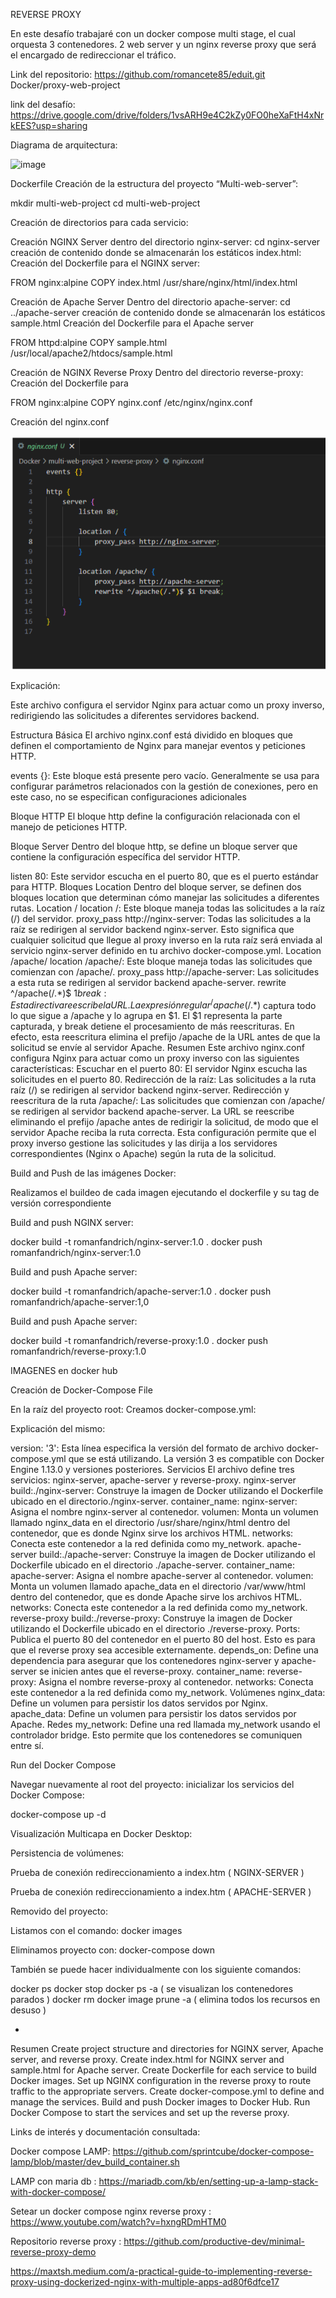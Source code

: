 REVERSE PROXY 


En este desafío trabajaré con un docker compose multi stage,  el cual orquesta 3 contenedores.
2 web server y un nginx reverse proxy que será el encargado de redireccionar el tráfico.

Link del repositorio: 
https://github.com/romancete85/eduit.git
Docker/proxy-web-project

link del desafío: 
https://drive.google.com/drive/folders/1vsARH9e4C2kZy0FO0heXaFtH4xNrkEES?usp=sharing


Diagrama de arquitectura:

![image](https://github.com/romancete85/eduit/assets/90104365/ba924dfa-cc5d-4a65-b946-b2641f0144b1)


Dockerfile 
Creación de la estructura del proyecto “Multi-web-server”:



mkdir multi-web-project
cd multi-web-project

Creación de directorios para cada servicio:

Creación NGINX Server
dentro del directorio nginx-server:
cd nginx-server
creación de contenido donde se almacenarán los estáticos  index.html:
Creación del  Dockerfile para el NGINX server:

FROM nginx:alpine
COPY index.html /usr/share/nginx/html/index.html

Creación de Apache Server
Dentro del directorio  apache-server:
cd ../apache-server
creación de contenido donde se almacenarán los estáticos sample.html
Creación del  Dockerfile para el Apache server

FROM httpd:alpine
COPY sample.html /usr/local/apache2/htdocs/sample.html

Creación de  NGINX Reverse Proxy
Dentro del directorio reverse-proxy:
Creación del  Dockerfile para

FROM nginx:alpine
COPY nginx.conf /etc/nginx/nginx.conf

Creación del nginx.conf

![alt text](image.png)


Explicación:

Este archivo configura el servidor Nginx para actuar como un proxy inverso, redirigiendo las solicitudes a diferentes servidores backend.


Estructura Básica
El archivo nginx.conf está dividido en bloques que definen el comportamiento de Nginx para manejar eventos y peticiones HTTP.

events {}: Este bloque está presente pero vacío. Generalmente se usa para configurar parámetros relacionados con la gestión de conexiones, pero en este caso, no se especifican configuraciones adicionales

Bloque HTTP
El bloque http define la configuración relacionada con el manejo de peticiones HTTP.

Bloque Server
Dentro del bloque http, se define un bloque server que contiene la configuración específica del servidor HTTP.

listen 80: Este servidor escucha en el puerto 80, que es el puerto estándar para HTTP.
Bloques Location
Dentro del bloque server, se definen dos bloques location que determinan cómo manejar las solicitudes a diferentes rutas.
Location /
location /: Este bloque maneja todas las solicitudes a la raíz (/) del servidor.
proxy_pass http://nginx-server: Todas las solicitudes a la raíz se redirigen al servidor backend nginx-server. Esto significa que cualquier solicitud que llegue al proxy inverso en la ruta raíz será enviada al servicio nginx-server definido en tu archivo docker-compose.yml.
Location /apache/
location /apache/: Este bloque maneja todas las solicitudes que comienzan con /apache/.
proxy_pass http://apache-server: Las solicitudes a esta ruta se redirigen al servidor backend apache-server.
rewrite ^/apache(/.*)$ $1 break: Esta directiva reescribe la URL. La expresión regular ^/apache(/.*)$ captura todo lo que sigue a /apache y lo agrupa en $1. El $1 representa la parte capturada, y break detiene el procesamiento de más reescrituras. En efecto, esta reescritura elimina el prefijo /apache de la URL antes de que la solicitud se envíe al servidor Apache.
Resumen
Este archivo nginx.conf configura Nginx para actuar como un proxy inverso con las siguientes características:
Escuchar en el puerto 80: El servidor Nginx escucha las solicitudes en el puerto 80.
Redirección de la raíz:
Las solicitudes a la ruta raíz (/) se redirigen al servidor backend nginx-server.
Redirección y reescritura de la ruta /apache/:
Las solicitudes que comienzan con /apache/ se redirigen al servidor backend apache-server.
La URL se reescribe eliminando el prefijo /apache antes de redirigir la solicitud, de modo que el servidor Apache reciba la ruta correcta.
Esta configuración permite que el proxy inverso gestione las solicitudes y las dirija a los servidores correspondientes (Nginx o Apache) según la ruta de la solicitud.






Build and Push de las imágenes Docker:

Realizamos el buildeo de cada imagen ejecutando el dockerfile y su tag de versión correspondiente


Build and push NGINX server:

docker build -t romanfandrich/nginx-server:1.0 .
docker push romanfandrich/nginx-server:1.0


Build and push Apache server:


docker build -t romanfandrich/apache-server:1.0 .
docker push romanfandrich/apache-server:1,0


Build and push Apache server:

docker build -t romanfandrich/reverse-proxy:1.0 .
docker push romanfandrich/reverse-proxy:1.0







IMAGENES en docker hub






Creación de Docker-Compose File


En la raíz del proyecto root:
Creamos  docker-compose.yml:



Explicación del mismo:

version: '3': Esta línea especifica la versión del formato de archivo docker-compose.yml que se está utilizando. La versión 3 es compatible con Docker Engine 1.13.0 y versiones posteriores.
Servicios
El archivo define tres servicios: nginx-server, apache-server y reverse-proxy.
nginx-server
build:./nginx-server: Construye la imagen de Docker utilizando el Dockerfile ubicado en el directorio./nginx-server.
container_name: nginx-server: Asigna el nombre nginx-server al contenedor.
volumen: Monta un volumen llamado nginx_data en el directorio /usr/share/nginx/html dentro del contenedor, que es donde Nginx sirve los archivos HTML.
networks: Conecta este contenedor a la red definida como my_network.
apache-server
build:./apache-server: Construye la imagen de Docker utilizando el Dockerfile ubicado en el directorio ./apache-server.
container_name: apache-server: Asigna el nombre apache-server al contenedor.
volumen: Monta un volumen llamado apache_data en el directorio /var/www/html dentro del contenedor, que es donde Apache sirve los archivos HTML.
networks: Conecta este contenedor a la red definida como my_network.
reverse-proxy
build:./reverse-proxy: Construye la imagen de Docker utilizando el Dockerfile ubicado en el directorio ./reverse-proxy.
Ports: Publica el puerto 80 del contenedor en el puerto 80 del host. Esto es para que el reverse proxy sea accesible externamente.
depends_on: Define una dependencia para asegurar que los contenedores nginx-server y apache-server se inicien antes que el reverse-proxy.
container_name: reverse-proxy: Asigna el nombre reverse-proxy al contenedor.
networks: Conecta este contenedor a la red definida como my_network.
Volúmenes
nginx_data: Define un volumen para persistir los datos servidos por Nginx.
apache_data: Define un volumen para persistir los datos servidos por Apache.
Redes
my_network: Define una red llamada my_network usando el controlador bridge. Esto permite que los contenedores se comuniquen entre sí.


Run del Docker Compose

Navegar nuevamente al root del  proyecto:
inicializar los servicios  del Docker Compose:

docker-compose up -d



Visualización Multicapa en Docker Desktop:


Persistencia de volúmenes:


Prueba de conexión redireccionamiento a index.htm ( NGINX-SERVER )



Prueba de conexión redireccionamiento a index.htm ( APACHE-SERVER )




Removido del proyecto:

Listamos con el comando: docker images

Eliminamos proyecto con: docker-compose down

También se puede hacer individualmente con los siguiente comandos:

docker ps 
docker stop
docker ps -a  ( se visualizan los contenedores parados )
docker rm 
docker image prune -a  ( elimina todos los recursos en desuso )



 -

Resumen
Create project structure and directories for NGINX server, Apache server, and reverse proxy.
Create index.html for NGINX server and sample.html for Apache server.
Create Dockerfile for each service to build Docker images.
Set up NGINX configuration in the reverse proxy to route traffic to the appropriate servers.
Create docker-compose.yml to define and manage the services.
Build and push Docker images to Docker Hub.
Run Docker Compose to start the services and set up the reverse proxy.



Links de interés y documentación consultada:


Docker compose LAMP: https://github.com/sprintcube/docker-compose-lamp/blob/master/dev_build_container.sh

LAMP con maria db : https://mariadb.com/kb/en/setting-up-a-lamp-stack-with-docker-compose/

Setear un docker compose nginx reverse proxy : https://www.youtube.com/watch?v=hxngRDmHTM0

Repositorio reverse proxy : https://github.com/productive-dev/minimal-reverse-proxy-demo

https://maxtsh.medium.com/a-practical-guide-to-implementing-reverse-proxy-using-dockerized-nginx-with-multiple-apps-ad80f6dfce17

